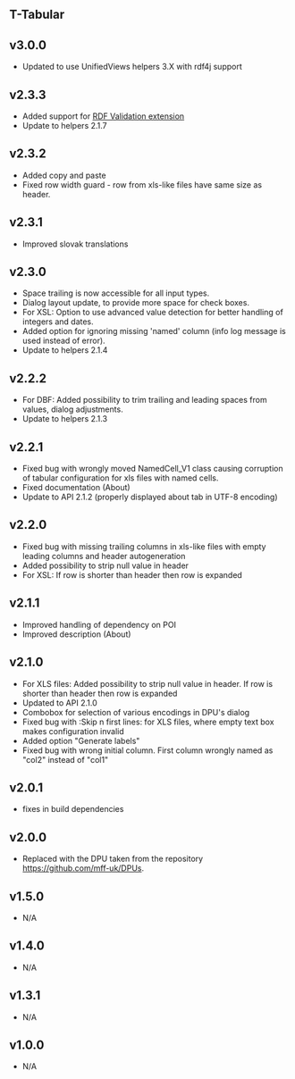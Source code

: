 T-Tabular
----------

v3.0.0
---
* Updated to use UnifiedViews helpers 3.X with rdf4j support

v2.3.3
---
* Added support for [RDF Validation extension](https://grips.semantic-web.at/display/UDDOC/RDF+Validation)
* Update to helpers 2.1.7

v2.3.2
---
* Added copy and paste
* Fixed row width guard - row from xls-like files have same size as header.

v2.3.1
---
* Improved slovak translations

v2.3.0
---
* Space trailing is now accessible for all input types.
* Dialog layout update, to provide more space for check boxes.
* For XSL: Option to use advanced value detection for better handling of integers and dates.
* Added option for ignoring missing 'named' column (info log message is used instead of error).
* Update to helpers 2.1.4

v2.2.2
---
* For DBF: Added possibility to trim trailing and leading spaces from values, dialog adjustments.
* Update to helpers 2.1.3

v2.2.1
---
* Fixed bug with wrongly moved NamedCell_V1 class causing corruption of tabular configuration for xls files with named cells.
* Fixed documentation (About)
* Update to API 2.1.2 (properly displayed about tab in UTF-8 encoding)

v2.2.0
---
* Fixed bug with missing trailing columns in xls-like files with empty leading columns and header autogeneration
* Added possibility to strip null value in header
* For XSL: If row is shorter than header then row is expanded

v2.1.1
---
* Improved handling of dependency on POI
* Improved description (About)

v2.1.0
---
* For XLS files: Added possibility to strip null value in header. If row is shorter than header then row is expanded
* Updated to API 2.1.0
* Combobox for selection of various encodings in DPU's dialog
* Fixed bug with :Skip n first lines: for XLS files, where empty text box makes configuration invalid
* Added option "Generate labels"
* Fixed bug with wrong initial column. First column wrongly named as "col2" instead of "col1"

v2.0.1
---
* fixes in build dependencies

v2.0.0
---
* Replaced with the DPU taken from the repository https://github.com/mff-uk/DPUs.

v1.5.0
---
* N/A

v1.4.0
---
* N/A

v1.3.1
---
* N/A

v1.0.0
---
* N/A

